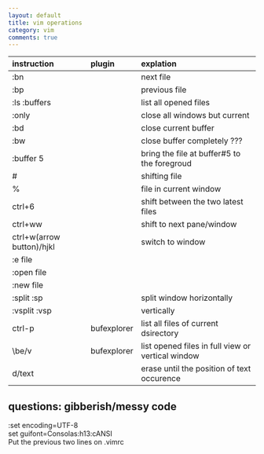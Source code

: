 ```yaml
---
layout: default
title: vim operations
category: vim
comments: true
---
```


instruction | plugin | explation
:---|:---|:---
:bn | | next file
:bp | | previous file
:ls :buffers | | list all opened files
:only | | close all windows but current
:bd | | close current buffer
:bw | | close buffer completely ???  
:buffer 5 | | bring the file at buffer#5 to the foregroud
\# | | shifting file  
% | | file in current window  
ctrl+6 | | shift between the two latest files
ctrl+ww | | shift to next pane/window  
ctrl+w(arrow button)/hjkl | | switch to window  
:e file | |  
:open file | |  
:new file | |  
:split :sp | | split window horizontally
:vsplit :vsp | | vertically
ctrl-p | bufexplorer | list all files of current dsirectory
\\be/v | bufexplorer | list opened files in full view or vertical window
d/text | | erase until the position of text occurence

## questions: gibberish/messy code
:set encoding=UTF-8  
set guifont=Consolas:h13:cANSI  
Put the previous two lines on .vimrc  
